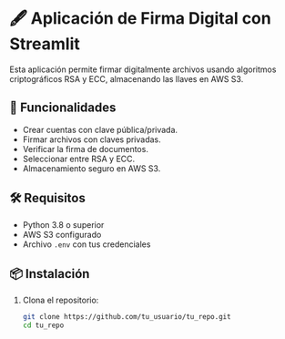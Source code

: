 # 🖋 Aplicación de Firma Digital con Streamlit

Esta aplicación permite firmar digitalmente archivos usando algoritmos criptográficos RSA y ECC, almacenando las llaves en AWS S3.

## 🚀 Funcionalidades

- Crear cuentas con clave pública/privada.
- Firmar archivos con claves privadas.
- Verificar la firma de documentos.
- Seleccionar entre RSA y ECC.
- Almacenamiento seguro en AWS S3.

## 🛠 Requisitos

- Python 3.8 o superior
- AWS S3 configurado
- Archivo `.env` con tus credenciales

## 📦 Instalación

1. Clona el repositorio:
   ```bash
   git clone https://github.com/tu_usuario/tu_repo.git
   cd tu_repo
